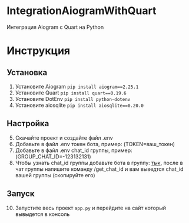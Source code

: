 # IntegrationAiogramWithQuart
Интеграция Aiogram с Quart на Python

# Инструкция
## Установка
1. Установите Aiogram
```pip install aiogram==2.25.1```
2. Установите Quart
```pip install quart==0.19.6```
3. Установите DotEnv
```pip install python-dotenv```
4. Установите aiosqlite
```pip install aiosqlite==0.20.0```
## Настройка
5. Скачайте проект и создайте файл .env
6. Добавьте в файл .env токен бота, пример: (TOKEN=ваш_токен)
8. Добавьте в файл .env chat_id группы, пример: (GROUP_CHAT_ID=-123132131)
9. Чтобы узнать chat_id группы добавьте бота в группу: [тык](https://t.me/LeadConverterToolkitBot), после в чат группы напишите команду /get_chat_id и вам выведтся chat_id вашей группы (скопируйте его)
## Запуск
10. Запустите весь проект ```app.py``` и перейдите на сайт который вывыдется в консоль
